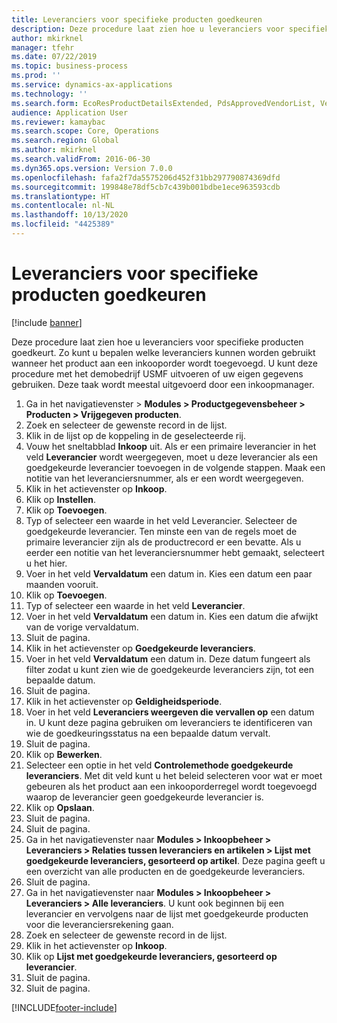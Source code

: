 ```yaml
---
title: Leveranciers voor specifieke producten goedkeuren
description: Deze procedure laat zien hoe u leveranciers voor specifieke producten goedkeurt.
author: mkirknel
manager: tfehr
ms.date: 07/22/2019
ms.topic: business-process
ms.prod: ''
ms.service: dynamics-ax-applications
ms.technology: ''
ms.search.form: EcoResProductDetailsExtended, PdsApprovedVendorList, VendTable
audience: Application User
ms.reviewer: kamaybac
ms.search.scope: Core, Operations
ms.search.region: Global
ms.author: mkirknel
ms.search.validFrom: 2016-06-30
ms.dyn365.ops.version: Version 7.0.0
ms.openlocfilehash: fafa2f7da5575206d452f31bb297790874369dfd
ms.sourcegitcommit: 199848e78df5cb7c439b001bdbe1ece963593cdb
ms.translationtype: HT
ms.contentlocale: nl-NL
ms.lasthandoff: 10/13/2020
ms.locfileid: "4425389"
---
```

# <a name="approve-vendors-for-specific-products"></a>Leveranciers voor specifieke producten goedkeuren

[!include [banner](../../includes/banner.md)]

Deze procedure laat zien hoe u leveranciers voor specifieke producten goedkeurt. Zo kunt u bepalen welke leveranciers kunnen worden gebruikt wanneer het product aan een inkooporder wordt toegevoegd. U kunt deze procedure met het demobedrijf USMF uitvoeren of uw eigen gegevens gebruiken. Deze taak wordt meestal uitgevoerd door een inkoopmanager.

1. Ga in het navigatievenster > **Modules > Productgegevensbeheer > Producten > Vrijgegeven producten**.
2. Zoek en selecteer de gewenste record in de lijst.
3. Klik in de lijst op de koppeling in de geselecteerde rij.
4. Vouw het sneltabblad **Inkoop** uit. Als er een primaire leverancier in het veld **Leverancier** wordt weergegeven, moet u deze leverancier als een goedgekeurde leverancier toevoegen in de volgende stappen. Maak een notitie van het leveranciersnummer, als er een wordt weergegeven.  
5. Klik in het actievenster op **Inkoop**.
6. Klik op **Instellen**.
7. Klik op **Toevoegen**.
8. Typ of selecteer een waarde in het veld Leverancier. Selecteer de goedgekeurde leverancier. Ten minste een van de regels moet de primaire leverancier zijn als de productrecord er een bevatte. Als u eerder een notitie van het leveranciersnummer hebt gemaakt, selecteert u het hier.  
9. Voer in het veld **Vervaldatum** een datum in. Kies een datum een paar maanden vooruit.  
10. Klik op **Toevoegen**.
11. Typ of selecteer een waarde in het veld **Leverancier**.
12. Voer in het veld **Vervaldatum** een datum in. Kies een datum die afwijkt van de vorige vervaldatum.  
13. Sluit de pagina.
14. Klik in het actievenster op **Goedgekeurde leveranciers**.
15. Voer in het veld **Vervaldatum** een datum in. Deze datum fungeert als filter zodat u kunt zien wie de goedgekeurde leveranciers zijn, tot een bepaalde datum.  
16. Sluit de pagina.
17. Klik in het actievenster op **Geldigheidsperiode**.
18. Voer in het veld **Leveranciers weergeven die vervallen op** een datum in. U kunt deze pagina gebruiken om leveranciers te identificeren van wie de goedkeuringsstatus na een bepaalde datum vervalt.  
19. Sluit de pagina.
20. Klik op **Bewerken**.
21. Selecteer een optie in het veld **Controlemethode goedgekeurde leveranciers**. Met dit veld kunt u het beleid selecteren voor wat er moet gebeuren als het product aan een inkooporderregel wordt toegevoegd waarop de leverancier geen goedgekeurde leverancier is.  
22. Klik op **Opslaan**.
23. Sluit de pagina.
24. Sluit de pagina.
25. Ga in het navigatievenster naar **Modules > Inkoopbeheer > Leveranciers > Relaties tussen leveranciers en artikelen > Lijst met goedgekeurde leveranciers, gesorteerd op artikel**. Deze pagina geeft u een overzicht van alle producten en de goedgekeurde leveranciers.  
26. Sluit de pagina.
27. Ga in het navigatievenster naar **Modules > Inkoopbeheer > Leveranciers > Alle leveranciers**. U kunt ook beginnen bij een leverancier en vervolgens naar de lijst met goedgekeurde producten voor die leveranciersrekening gaan.  
28. Zoek en selecteer de gewenste record in de lijst.
29. Klik in het actievenster op **Inkoop**.
30. Klik op **Lijst met goedgekeurde leveranciers, gesorteerd op leverancier**.
31. Sluit de pagina.
32. Sluit de pagina.



[!INCLUDE[footer-include](../../../includes/footer-banner.md)]